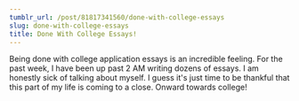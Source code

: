 ```yaml
---
tumblr_url: /post/81817341560/done-with-college-essays
slug: done-with-college-essays
title: Done With College Essays!
---
```

Being done with college application essays is an incredible feeling. For the past week, I have been up past 2 AM writing dozens of essays. I am honestly sick of talking about myself. I guess it's just time to be thankful that this part of my life is coming to a close. Onward towards college!

